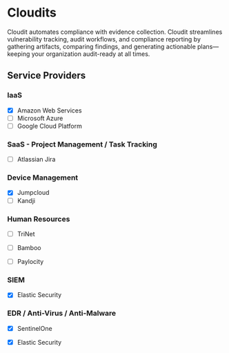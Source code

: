 # Cloudits

Cloudit automates compliance with evidence collection. Cloudit streamlines vulnerability tracking, audit workflows, and compliance reporting by gathering artifacts, comparing findings, and generating actionable plans—keeping your organization audit-ready at all times.


## Service Providers

### IaaS

- [X] Amazon Web Services
- [ ] Microsoft Azure
- [ ] Google Cloud Platform

### SaaS - Project Management / Task Tracking
- [ ] Atlassian Jira

### Device Management
- [X] Jumpcloud
- [ ] Kandji

### Human Resources
- [ ] TriNet
- [ ] Bamboo
- [ ] Paylocity


### SIEM
- [X] Elastic Security


### EDR / Anti-Virus / Anti-Malware
- [X] SentinelOne
- [X] Elastic Security

